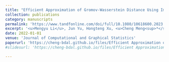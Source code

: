 ```yaml
---
title: "Efficient Approximation of Gromov-Wasserstein Distance Using Importance Sparsification"
collection: publications
category: manuscripts
permalink: 'https://www.tandfonline.com/doi/full/10.1080/10618600.2023.2165500'
excerpt: '<u>Mengyu Li</u>, Jun Yu, Hongteng Xu, <u>Cheng Meng<sup>*</sup></u>'
date: 2022-01-01
venue: 'Journal of Computational and Graphical Statistics'
paperurl: 'https://cheng-bdal.github.io/files/Efficient Approximation of.pdf'
#slidesurl: 'https://cheng-bdal.github.io/files/Efficient Approximation of.pdf'

---
```


